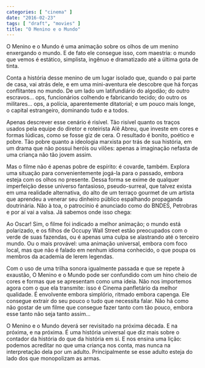 ```yaml
---
categories: [ "cinema" ]
date: "2016-02-23"
tags: [ "draft", "movies" ]
title: "O Menino e o Mundo"
---
```

O Menino e o Mundo é uma animação sobre os olhos de um menino
enxergando o mundo. E de fato ele consegue isso, com maestria: o mundo
que vemos é estático, simplista, ingênuo e dramatizado até a última
gota de tinta.

Conta a história desse menino de um lugar isolado que, quando o pai parte
de casa, vai atrás dele, e em uma mini-aventura ele descobre que há
forças conflitantes no mundo. De um lado um latifundiário do algodão;
do outro escravos... ops, funcionários colhendo e fabricando tecido;
do outro os militares... ops, a polícia, aparentemente ditatorial;
e um pouco mais longe, o capital estrangeiro, dominando tudo e a todos.

Apenas descrever esse cenário é risível. Tão risível quanto os
traços usados pela equipe do diretor e roteirista Alê Abreu, que investe
em cores e formas lúdicas, como se fosse giz de cera. O resultado é
bonito, poético e pobre. Tão pobre quanto a ideologia marxista por
trás de sua história, em um drama que não possui heróis ou vilões:
apenas a imaginação nefasta de uma criança não tão jovem assim.

Mas o filme não é apenas pobre de espírito: é covarde,
também. Explora uma situação para convenientemente jogá-la para o
passado, embora esteja com os olhos no presente. Dessa forma se exime
de qualquer imperfeição desse universo fantasioso, pseudo-surreal, que
talvez exista em uma realidade alternativa, do alto de um terraço gourmet
de um artista que aprendeu a venerar seu dinheiro público espalhando
propaganda doutrinária. Não à toa, o patrocínio é anunciado como
do BNDES, Petrobras e por aí vai a valsa. Já sabemos onde isso chega:

Ao Oscar! Sim, o filme foi indicado a melhor animação; o mundo está
polarizado, e os filhos de Occupy Wall Street estão preocupados com
o verde de suas fazendas, ou é apenas uma culpa se alastrando até o
terceiro mundo. Ou o mais provável: uma animação universal, embora
com foco local, mas que não é falado em nenhum idioma conhecido,
o que poupa os membros da academia de lerem legendas.

Com o uso de uma trilha sonora igualmente passada e que se repete à
exaustão, O Menino e o Mundo pode ser confundido com um hino cheio de
cores e formas que se apresentam como uma ideia. Não nos importemos
agora com o que ela transmite: isso é Cinema panfletário da melhor
qualidade. É envolvente embora simplório, ritmado embora capenga. Ele
consegue extrair do seu pouco o tudo que necessita falar. Não há como
não gostar de um filme que consegue fazer tanto com tão pouco, embora
esse tanto não seja tanto assim...

O Menino e o Mundo deverá ser revisitado na próxima década. E na
próxima, e na próxima. É uma história universal que diz mais sobre
o contador da história do que da história em si. E nos ensina uma
lição: podemos acreditar no que uma criança nos conta, mas nunca na
interpretação dela por um adulto. Principalmente se esse adulto esteja
do lado dos que monopolizam as armas.
